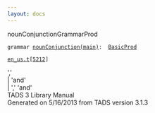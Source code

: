 ```yaml
---
layout: docs
---
```

<span class="title">nounConjunction</span><span class="type">GrammarProd</span>

`grammar `<span class="classExtLink">[`nounConjunction(main)`](../object/nounConjunction(main).html)</span>` :   `[`BasicProd`](../object/BasicProd.html)

[`en_us.t`](../file/en_us.t.html)`[`[`5212`](../source/en_us.t.html#5212)`]`



','  
\| 'and'  
\| ',' 'and'  
TADS 3 Library Manual  
Generated on 5/16/2013 from TADS version 3.1.3


